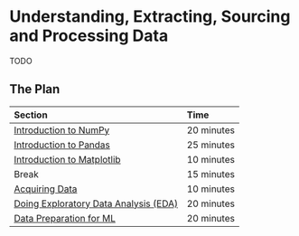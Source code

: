 # Understanding, Extracting, Sourcing and Processing Data

TODO

## The Plan

| Section                                               | Time       |
|:------------------------------------------------------|:-----------|
| [Introduction to NumPy](numpy_basics.ipynb)           | 20 minutes |
| [Introduction to Pandas](pandas_basics.ipynb)         | 25 minutes |
| [Introduction to Matplotlib](matplotlib_basics.ipynb) | 10 minutes |
| Break                                                 | 15 minutes |
| [Acquiring Data]()                                    | 10 minutes |
| [Doing Exploratory Data Analysis (EDA)]()             | 20 minutes |
| [Data Preparation for ML]()                           | 20 minutes |

